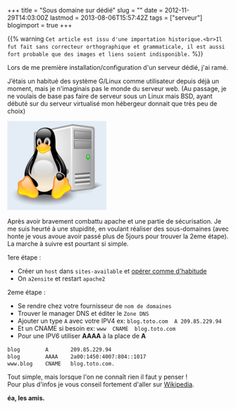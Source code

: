 +++
title = "Sous domaine sur dédié"
slug = ""
date = 2012-11-29T14:03:00Z
lastmod = 2013-08-06T15:57:42Z
tags = ["serveur"]
blogimport = true
+++

{{% warning `Cet article est issu d'une importation historique.<br>Il fut fait sans correcteur orthographique et grammaticale, il est aussi fort probable que des images et liens soient indisponible.` %}}

Lors de me première installation/configuration d'un serveur dédié, j'ai ramé.

J’étais un habitué des système G/Linux comme utilisateur depuis déjà un moment, mais je n'imaginais pas le monde du serveur web. (Au passage, je ne voulais de base pas faire de serveur sous un Linux mais BSD, ayant débuté sur du serveur virtualisé mon hébergeur donnait que très peu de choix)

![Image de presentation](/images/serveur-linux.png "")

Après avoir bravement combattu apache et une partie de sécurisation. Je me suis heurté à une stupidité, en voulant réaliser des sous-domaines (avec honte je vous avoue avoir passé plus de 5jours pour trouver la 2eme étape). La marche à suivre est pourtant si simple.

1ere étape :

- Créer un `host` dans `sites-available` et [opérer comme d'habitude](/apache2-et-ssh-mini-memo/)
- On `a2ensite` et restart `apache2`

2eme étape :

- Se rendre chez votre fournisseur de `nom de domaines`
- Trouver le manager DNS et éditer le `Zone DNS`
- Ajouter un type `A` avec votre IPV4 ex: `blog.toto.com  A 209.85.229.94`
- Et un CNAME si besoin ex: `www  CNAME  blog.toto.com`
- Pour une IPV6 utiliser **AAAA** à la place de **A**

```dns
blog        A       209.85.229.94
blog        AAAA    2a00:1450:4007:804::1017
www.blog    CNAME   blog.toto.com.
```

Tout simple, mais lorsque l'on ne connaît rien il faut y penser !   
Pour plus d'infos je vous conseil fortement d'aller sur [Wikipedia](http://fr.wikipedia.org/wiki/Domain_Name_System).

**éa, les amis.**
